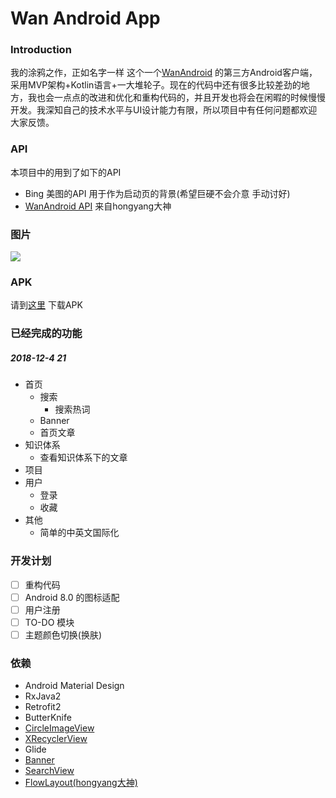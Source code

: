 # Wan Android App

### Introduction

我的涂鸦之作，正如名字一样 这个一个[WanAndroid](http://wanandroid.com/ ) 的第三方Android客户端，采用MVP架构+Kotlin语言+一大堆轮子。现在的代码中还有很多比较差劲的地方，我也会一点点的改进和优化和重构代码的，并且开发也将会在闲暇的时候慢慢开发。我深知自己的技术水平与UI设计能力有限，所以项目中有任何问题都欢迎大家反馈。

### API

本项目中的用到了如下的API

* Bing 美图的API 用于作为启动页的背景(希望巨硬不会介意 手动讨好)
* [WanAndroid API](http://wanandroid.com/blog/show/2)  来自hongyang大神

### 图片

![](http://cdn.shycoder.cn/img_list.png)

### APK

请到[这里](https://github.com/littledavid-tech/WanAndroidApp/tree/master/apk) 下载APK

### 已经完成的功能

##### 2018-12-4 21

* 首页
  * 搜索
    * 搜索热词
  * Banner
  * 首页文章
* 知识体系
  * 查看知识体系下的文章
* 项目
* 用户
  * 登录
  * 收藏
* 其他
  * 简单的中英文国际化


### 开发计划

- [ ] 重构代码
- [ ] Android 8.0 的图标适配
- [ ] 用户注册
- [ ] TO-DO 模块
- [ ] 主题颜色切换(换肤)

###  依赖

* Android Material Design
* RxJava2
* Retrofit2
* ButterKnife
* [CircleImageView](https://github.com/hdodenhof/CircleImageView)
* [XRecyclerView](https://github.com/XRecyclerView/XRecyclerView)
* Glide
* [Banner](https://github.com/Bigkoo/Android-ConvenientBanner)
* [SearchView](https://github.com/MiguelCatalan/MaterialSearchView)
* [FlowLayout(hongyang大神)](https://github.com/hongyangAndroid/FlowLayout)